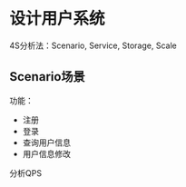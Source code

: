 
# 设计用户系统

4S分析法：Scenario, Service, Storage, Scale

## Scenario场景

功能：

- 注册
- 登录
- 查询用户信息
- 用户信息修改

分析QPS

